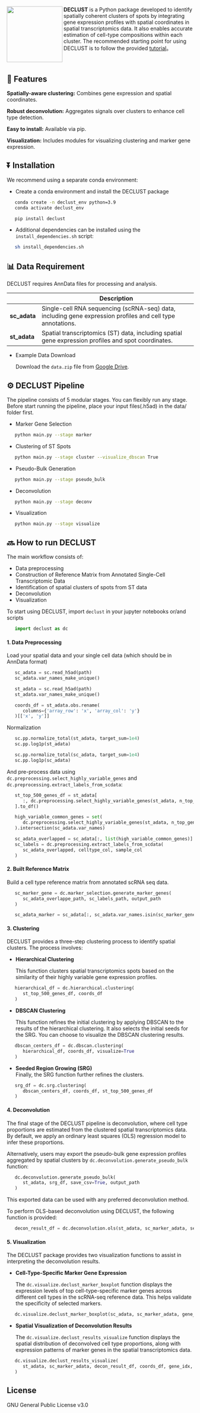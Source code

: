 #  <img src="./logo.png" align="left" height="150" /></a>

<strong>DECLUST</strong> is a Python package developed to identify spatially coherent clusters of spots by integrating gene expression profiles with spatial coordinates in spatial transcriptomics data. It also enables accurate estimation of cell-type compositions within each cluster. The recommended starting point for using DECLUST is to follow the provided <a href="https://github.com/Qingyueee/DECLUST/blob/main/tutorial.ipynb" target="_blank">tutorial</a>。


<br> 

## 🌟 Features

 **Spatially-aware clustering:** Combines gene expression and spatial coordinates.

 **Robust deconvolution:** Aggregates signals over clusters to enhance cell type detection.

 **Easy to install:** Available via pip.

 **Visualization:** Includes modules for visualizing clustering and marker gene expression.

## ⏬ Installation

We recommend using a separate conda environment:

- Create a conda environment and install the DECLUST package

```bash
   conda create -n declust_env python=3.9
   conda activate declust_env

   pip install declust
```

- Additional dependencies can be installed using the `install_dependencies.sh` script:

```bash
   sh install_dependencies.sh
```

## 📊 Data Requirement

DECLUST requires AnnData files for processing and analysis. 

|             | Description                                                                                 |
|----------------------|---------------------------------------------------------------------------------------------|
| **sc_adata**    | Single-cell RNA sequencing (scRNA-seq) data, including gene expression profiles and cell type annotations.|
| **st_adata**    | Spatial transcriptomics (ST) data, including spatial gene expression profiles and spot coordinates. |

- Example Data Download  

   Download the `data.zip` file from [Google Drive](https://drive.google.com/uc?export=download&id=1LrSQYf1_IqQzxx7GeJrbBsEyuLLHHERC).


## ⚙️ DECLUST Pipeline

The pipeline consists of 5 modular stages. You can flexibly run any stage. Before start running the pipeline, place your input files(.h5ad) in the data/ folder first.

- Marker Gene Selection
  
```bash
   python main.py --stage marker
```

- Clustering of ST Spots

```bash
   python main.py --stage cluster --visualize_dbscan True
```

- Pseudo-Bulk Generation
  
```bash
   python main.py --stage pseudo_bulk
```
- Deconvolution
  
```bash
   python main.py --stage deconv
```

- Visualization
  
```bash
   python main.py --stage visualize
```

## 🔜 How to run DECLUST

The main workflow consists of:

- Data preprocessing
- Construction of Reference Matrix from Annotated Single-Cell Transcriptomic Data
- Identification of spatial clusters of spots from ST data
- Deconvolution
- Visualization

To start using DECLUST, import `declust` in your jupyter notebooks or/and scripts

```python
   import declust as dc
```

#### 1. Data Preprocessing

Load your spatial data and your single cell data (which should be in AnnData format)

```python
   sc_adata = sc.read_h5ad(path)
   sc_adata.var_names_make_unique()

   st_adata = sc.read_h5ad(path)
   st_adata.var_names_make_unique()

   coords_df = st_adata.obs.rename(
      columns={'array_row': 'x', 'array_col': 'y'}
   )[['x', 'y']]
```

Normalization

```python
   sc.pp.normalize_total(st_adata, target_sum=1e4)
   sc.pp.log1p(st_adata)

   sc.pp.normalize_total(sc_adata, target_sum=1e4)
   sc.pp.log1p(sc_adata)
```

And pre-process data using `dc.preprocessing.select_highly_variable_genes` and `dc.preprocessing.extract_labels_from_scdata`:

```python
   st_top_500_genes_df = st_adata[
      :, dc.preprocessing.select_highly_variable_genes(st_adata, n_top_genes=500)
   ].to_df()

   high_variable_common_genes = set(
      dc.preprocessing.select_highly_variable_genes(st_adata, n_top_genes=5000)
   ).intersection(sc_adata.var_names)

   sc_adata_overlapped = sc_adata[:, list(high_variable_common_genes)].copy()
   sc_labels = dc.preprocessing.extract_labels_from_scdata(
      sc_adata_overlapped, celltype_col, sample_col
   )
```

#### 2. Built Reference Matrix

Build a cell type reference matrix from annotated scRNA seq data.

```python
   sc_marker_gene = dc.marker_selection.generate_marker_genes(
      sc_adata_overlappe_path, sc_labels_path, output_path
   )

   sc_adata_marker = sc_adata[:, sc_adata.var_names.isin(sc_marker_gene_df.index)].copy()
```

#### 3. Clustering

DECLUST provides a three-step clustering process to identify spatial clusters. The process involves:

-  **Hierarchical Clustering**  

   This function clusters spatial transcriptomics spots based on the similarity of their highly variable gene expression profiles.
   
```python
   hierarchical_df = dc.hierarchical.clustering(
      st_top_500_genes_df, coords_df
   )
```

- **DBSCAN Clustering**  

   This function refines the initial clustering by applying DBSCAN to the results of the hierarchical clustering. It also selects the initial seeds for the SRG. You can choose to visualize the DBSCAN clustering results.
   
```python
   dbscan_centers_df = dc.dbscan.clustering(
      hierarchical_df, coords_df, visualize=True
   )
```

- **Seeded Region Growing (SRG)**  
   Finally, the SRG function further refines the clusters.
   
```python
   srg_df = dc.srg.clustering(
      dbscan_centers_df, coords_df, st_top_500_genes_df
   )
```

#### 4. Deconvolution

The final stage of the DECLUST pipeline is deconvolution, where cell type proportions are estimated from the clustered spatial transcriptomics data. By default, we apply an ordinary least squares (OLS) regression model to infer these proportions.

Alternatively, users may export the pseudo-bulk gene expression profiles aggregated by spatial clusters by `dc.deconvolution.generate_pseudo_bulk` function:

```python
   dc.deconvolution.generate_pseudo_bulk(
      st_adata, srg_df, save_csv=True, output_path
   )
```
This exported data can be used with any preferred deconvolution method.

To perform OLS-based deconvolution using DECLUST, the following function is provided:

```python
   decon_result_df = dc.deconvolution.ols(st_adata, sc_marker_adata, seg_df)
```

#### 5. Visualization

The DECLUST package provides two visualization functions to assist in interpreting the deconvolution results.

- **Cell-Type-Specific Marker Gene Expression**

   The `dc.visualize.declust_marker_boxplot` function displays the expression levels of top cell-type-specific marker genes across different cell types in the scRNA-seq reference data. This helps validate the specificity of selected markers.

```python
   dc.visualize.declust_marker_boxplot(sc_adata, sc_marker_adata, gene_idx)
```

- **Spatial Visualization of Deconvolution Results**

   The `dc.visualize.declust_results_visualize` function displays the spatial distribution of deconvolved cell type proportions, along with expression patterns of marker genes in the spatial transcriptomics data.

```python
   dc.visualize.declust_results_visualize(
      st_adata, sc_marker_adata, decon_result_df, coords_df, gene_idx, cell_type_idx
   )
```

## License  

GNU General Public License v3.0
